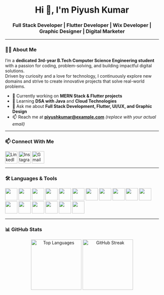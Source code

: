 <h1 align="center">Hi 👋, I'm Piyush Kumar</h1>
<h3 align="center">Full Stack Developer | Flutter Developer | Wix Developer | Graphic Designer | Digital Marketer</h3>

---

### 👨‍💻 About Me  
I’m a **dedicated 3rd-year B.Tech Computer Science Engineering student** with a passion for coding, problem-solving, and building impactful digital solutions.  
Driven by curiosity and a love for technology, I continuously explore new domains and strive to create innovative projects that solve real-world problems.

- 🔭 Currently working on **MERN Stack & Flutter projects**  
- 🌱 Learning **DSA with Java** and **Cloud Technologies**  
- 💬 Ask me about **Full Stack Development, Flutter, UI/UX, and Graphic Design**  
- 📫 Reach me at **piyushkumar@example.com** *(replace with your actual email)*

---

### 📫 Connect With Me  
<p align="left">
<a href="https://www.linkedin.com/in/piyush-kumar-464b16251" target="_blank"><img align="center" src="https://skillicons.dev/icons?i=linkedin" alt="LinkedIn" height="40" /></a>
<a href="https://www.instagram.com/piyush_kumar1409" target="_blank"><img align="center" src="https://skillicons.dev/icons?i=instagram" alt="Instagram" height="40" /></a>
<a href="mailto:piyushkumar@example.com"><img align="center" src="https://skillicons.dev/icons?i=gmail" alt="Gmail" height="40" /></a>
</p>

---

### 🛠 Languages & Tools  
<p align="left">
<a href="https://developer.mozilla.org/en-US/docs/Web/HTML"><img src="https://skillicons.dev/icons?i=html" height="40" /></a>
<a href="https://developer.mozilla.org/en-US/docs/Web/CSS"><img src="https://skillicons.dev/icons?i=css" height="40" /></a>
<a href="https://developer.mozilla.org/en-US/docs/Web/JavaScript"><img src="https://skillicons.dev/icons?i=javascript" height="40" /></a>
<a href="https://reactjs.org/"><img src="https://skillicons.dev/icons?i=react" height="40" /></a>
<a href="https://flutter.dev/"><img src="https://skillicons.dev/icons?i=flutter" height="40" /></a>
<a href="https://nodejs.org/"><img src="https://skillicons.dev/icons?i=nodejs" height="40" /></a>
<a href="https://expressjs.com/"><img src="https://skillicons.dev/icons?i=express" height="40" /></a>
<a href="https://www.mongodb.com/"><img src="https://skillicons.dev/icons?i=mongodb" height="40" /></a>
<a href="https://www.mysql.com/"><img src="https://skillicons.dev/icons?i=mysql" height="40" /></a>
<a href="https://www.python.org/"><img src="https://skillicons.dev/icons?i=python" height="40" /></a>
<a href="https://www.cprogramming.com/"><img src="https://skillicons.dev/icons?i=c" height="40" /></a>
<a href="https://isocpp.org/"><img src="https://skillicons.dev/icons?i=cpp" height="40" /></a>
<a href="https://www.java.com/"><img src="https://skillicons.dev/icons?i=java" height="40" /></a>
<a href="https://tailwindcss.com/"><img src="https://skillicons.dev/icons?i=tailwind" height="40" /></a>
<a href="https://git-scm.com/"><img src="https://skillicons.dev/icons?i=git" height="40" /></a>
<a href="https://www.figma.com/"><img src="https://skillicons.dev/icons?i=figma" height="40" /></a>
<a href="https://cloud.google.com/"><img src="https://skillicons.dev/icons?i=gcp" height="40" /></a>
</p>

---

### 📊 GitHub Stats  
<p align="center">
<img src="https://github-readme-stats.vercel.app/api/top-langs?username=piyush8i8&show_icons=true&locale=en&layout=compact&theme=tokyonight" alt="Top Languages" height="165"/>
<img src="https://github-readme-streak-stats.herokuapp.com/?user=piyush8i8&theme=tokyonight" alt="GitHub Streak" height="165"/>
</p>
